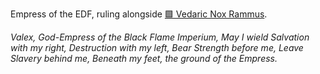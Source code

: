 Empress of the EDF, ruling alongside [🟩 Vedaric Nox Rammus](../../-vedaric-nox-rammus.md).

_Valex, God-Empress of the Black Flame Imperium,
May I wield Salvation with my right,
Destruction with my left,
Bear Strength before me,
Leave Slavery behind me,
Beneath my feet,
the ground of the Empress._